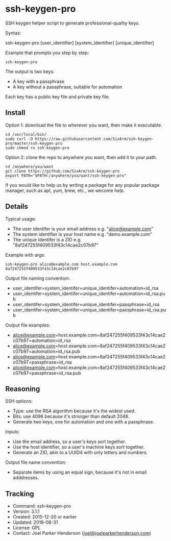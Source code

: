 # ssh-keygen-pro

SSH keygen helper script to generate professional-quality keys.

Syntax:

   ssh-keygen-pro [user_identifier] [system_identifier] [unique_identifier]


Example that prompts you step by step:

    ssh-keygen-pro

The output is two keys:

  * A key with a passphrase
  * A key without a passphrase, suitable for automation

Each key has a public key file and private key file.


## Install

Option 1: download the file to wherever you want, then make it executable.

    cd /usr/local/bin/
    sudo curl -O https://raw.githubusercontent.com/SixArm/ssh-keygen-pro/master/ssh-keygen-pro
    sudo chmod +x ssh-keygen-pro

Option 2: clone the repo to anywhere you want, then add it to your path.

    cd /anywhere/you/want
    git clone https://github.com/SixArm/ssh-keygen-pro
    export PATH="$PATH:/anywhere/you/want/ssh-keygen-pro"

If you would like to help us by writing a package for any popular package manager, such as apt, yum, brew, etc., we wecome help.


## Details

Typical usage:

  * The user identifer is your email address e.g. "alice@example.com"
  * The system identifier is your host name e.g. "demo.example.com"
  * The unique identifer is a ZID e.g. "8af247255f409533f43c14cae2c07b97"

Example with args:

    ssh-keygen-pro alice@example.com host.example.com 8af247255f409533f43c14cae2c07b97

Output file naming convention:

  * user_identifer=system_identifer=unique_identifer=automation=id_rsa
  * user_identifer=system_identifer=unique_identifer=automation=id_rsa.pub
  * user_identifer=system_identifer=unique_identifer=passphrase=id_rsa
  * user_identifer=system_identifer=unique_identifer=passphrase=id_rsa.pub

Output file examples:

  * alice@example.com=host.example.com=8af247255f409533f43c14cae2c07b97=automation=id_rsa
  * alice@example.com=host.example.com=8af247255f409533f43c14cae2c07b97=automation=id_rsa.pub
  * alice@example.com=host.example.com=8af247255f409533f43c14cae2c07b97=passphrase=id_rsa
  * alice@example.com=host.example.com=8af247255f409533f43c14cae2c07b97=passphrase=id_rsa.pub


## Reasoning

SSH options:

  * Type: use the RSA algorithm because it's the widest used.
  * Bits: use 4096 because it's stronger than default 2048.
  * Generate two keys, one for automation and one with a passphrase.
  
Inputs:

  * Use the email address, so a user's keys sort together.
  * Use the host identifier, so a user's machine keys sort together.
  * Generate an ZID, akin to a UUID4 with only letters and numbers.

Output file name convention:

  * Separate items by using an equal sign, because it's not in email adddresses.


## Tracking

  * Command: ssh-keygen-pro
  * Version: 3.1.1
  * Created: 2015-12-20 or earlier
  * Updated: 2018-08-31
  * License: GPL
  * Contact: Joel Parker Henderson (joel@joelparkerhenderson.com)
